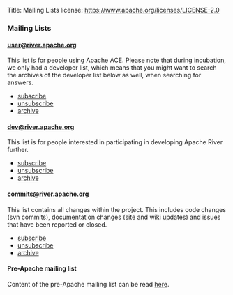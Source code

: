 Title: Mailing Lists
license: https://www.apache.org/licenses/LICENSE-2.0


### Mailing Lists

<div class="space-mn"></div>

#### user@river.apache.org

This list is for people using Apache ACE. Please note that during incubation, we only had a developer list, which means
that you might want to search the archives of the developer list below as well, when searching for answers.

* [subscribe](mailto:users-subscribe@river.apache.org)
* [unsubscribe](mailto:users-unsubscribe@river.apache.org)
* [archive](http://mail-archives.apache.org/mod_mbox/river-user/)

#### dev@river.apache.org

This list is for people interested in participating in developing Apache River further.

* [subscribe](mailto:dev-subscribe@river.apache.org)
* [unsubscribe](mailto:dev-unsubscribe@river.apache.org)
* [archive](http://mail-archives.apache.org/mod_mbox/river-dev/)

#### commits@river.apache.org

This list contains all changes within the project. This includes code changes (svn commits), documentation changes
(site and wiki updates) and issues that have been reported or closed.

* [subscribe](mailto:commits-subscribe@river.apache.org)
* [unsubscribe](mailto:commits-unsubscribe@river.apache.org)
* [archive](http://mail-archives.apache.org/mod_mbox/river-commits/)


#### Pre-Apache mailing list

Content of the pre-Apache mailing list can be read [here](http://osdir.com/ml/java.sun.jini/).
